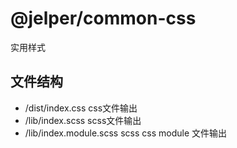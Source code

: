 # @jelper/common-css

实用样式

## 文件结构

- /dist/index.css
  css文件输出
- /lib/index.scss
  scss文件输出
- /lib/index.module.scss
  scss css module 文件输出
